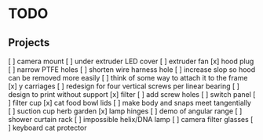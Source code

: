 # TODO

## Projects

[ ]  camera mount
[ ]  under extruder LED cover
[ ]  extruder fan
[x]  hood plug
  [ ]  narrow PTFE holes
  [ ]  shorten wire harness hole
  [ ]  increase slop so hood can be removed more easily
  [ ]  think of some way to attach it to the frame
[x]  y carriages
  [ ]  redesign for four vertical screws per linear bearing
  [ ]  design to print without support
[x]  filter
  [ ]  add screw holes
    [ ]  switch panel
    [ ]  filter cup
[x]  cat food bowl lids
  [ ]  make body and snaps meet tangentially
[ ]  suction cup herb garden
[x]  lamp hinges
  [ ]  demo of angular range
[ ]  shower curtain rack
[ ]  impossible helix/DNA lamp
[ ]  camera filter glasses
[ ]  keyboard cat protector

